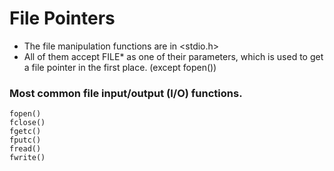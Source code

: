 # File Pointers
- The file manipulation functions are in <stdio.h>
- All of them accept FILE* as one of their parameters, which is used to get a file pointer in the first place. (except fopen())

### Most common file input/output (I/O) functions.
```
fopen()
fclose()
fgetc()
fputc()
fread()
fwrite()
```
